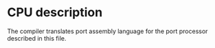 # CPU description

The compiler translates port assembly language for the port processor described in this file.

[comment]: <TODO: describe the port processor>
